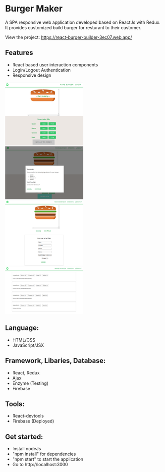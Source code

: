 # Burger Maker
A SPA responsive web application developed based on ReactJs with Redux. It provides customized build burger for resturant to their customer. 

View the project: https://react-burger-builder-3ec07.web.app/


## Features
- React based user interaction components
- Login/Logout Authentication
- Responsive design

<img src="https://github.com/Qiugu-He/burgerBuilder/blob/master/BurgerMaker.png" alt="alt text" width="50%" height="50%">
<br>
<img src="https://github.com/Qiugu-He/burgerBuilder/blob/master/checkout.png" alt="alt text" width="50%" height="50%">
<br>
<img src="https://github.com/Qiugu-He/burgerBuilder/blob/master/Contact.png" alt="alt text" width="50%" height="50%">
<br>
<img src="https://github.com/Qiugu-He/burgerBuilder/blob/master/orders.png" alt="alt text" width="50%" height="50%">

## Language:
- HTML/CSS
- JavaScript/JSX

## Framework, Libaries, Database:
- React, Redux
- Ajax
- Enzyme (Testing)
- Firebase

## Tools:
- React-devtools
- Firebase (Deployed)

## Get started:
- Install nodeJs
- "npm install" for dependencies
- "npm start" to start the application
- Go to http://localhost:3000
